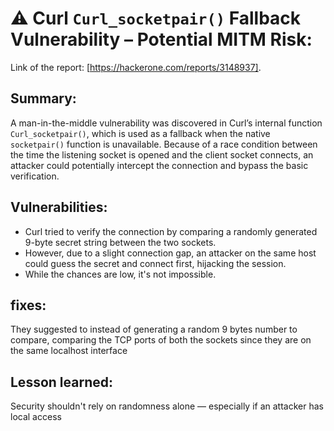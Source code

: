 # ⚠️ Curl `Curl_socketpair()` Fallback Vulnerability – Potential MITM Risk:
Link of the report: [https://hackerone.com/reports/3148937].
## Summary:
A man-in-the-middle vulnerability was discovered in Curl’s internal function `Curl_socketpair()`, which is used as a fallback 
when the native `socketpair()` function is unavailable.
Because of a race condition between the time the listening socket is opened and the client socket connects,
an attacker could potentially intercept the connection and bypass the basic verification.

## Vulnerabilities:
- Curl tried to verify the connection by comparing a randomly generated 9-byte secret string between the two sockets.
- However, due to a slight connection gap, an attacker on the same host could guess the secret and connect first, hijacking the session.
- While the chances are low, it's not impossible.
## fixes:
They suggested to instead of generating a random 9 bytes number to compare, comparing the TCP ports of both the sockets since they are on the same localhost interface
## Lesson learned:
Security shouldn't rely on randomness alone — especially if an attacker has local access
